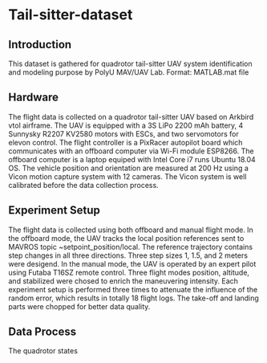 # Tail-sitter-dataset
## Introduction
This dataset is gathered for quadrotor tail-sitter UAV system identification and modeling purpose by PolyU MAV/UAV Lab.
Format: MATLAB.mat file

## Hardware
The flight data is collected on a quadrotor tail-sitter UAV based on Arkbird vtol airframe. The UAV is equipped with a 3S LiPo 2200 mAh battery, 4 Sunnysky R2207 KV2580 motors with ESCs, and two servomotors for elevon control. The flight controller is a PixRacer autopilot board which communicates with an offboard computer via Wi-Fi module ESP8266. The offboard computer is a laptop equiped with Intel Core i7 runs Ubuntu 18.04 OS. The vehicle position and orientation are measured at 200 Hz using a Vicon motion capture system with 12 cameras. The Vicon system is well calibrated before the data collection process.

## Experiment Setup
The flight data is collected using both offboard and manual flight mode. In the offboard mode, the UAV tracks the local position references sent to MAVROS topic ~setpoint_position/local. The reference trajectory contains step changes in all three directions. Three step sizes 1, 1.5, and 2 meters were desigend. In the manual mode, the UAV is operated by an expert pilot using Futaba T16SZ remote control. Three flight modes position, altitude, and stabilized were chosed to enrich the maneuvering intensity. Each experiment setup is performed three times to attenuate the influence of the random error, which results in totally 18 flight logs. The take-off and landing parts were chopped for better data quality.

## Data Process
The quadrotor states 
